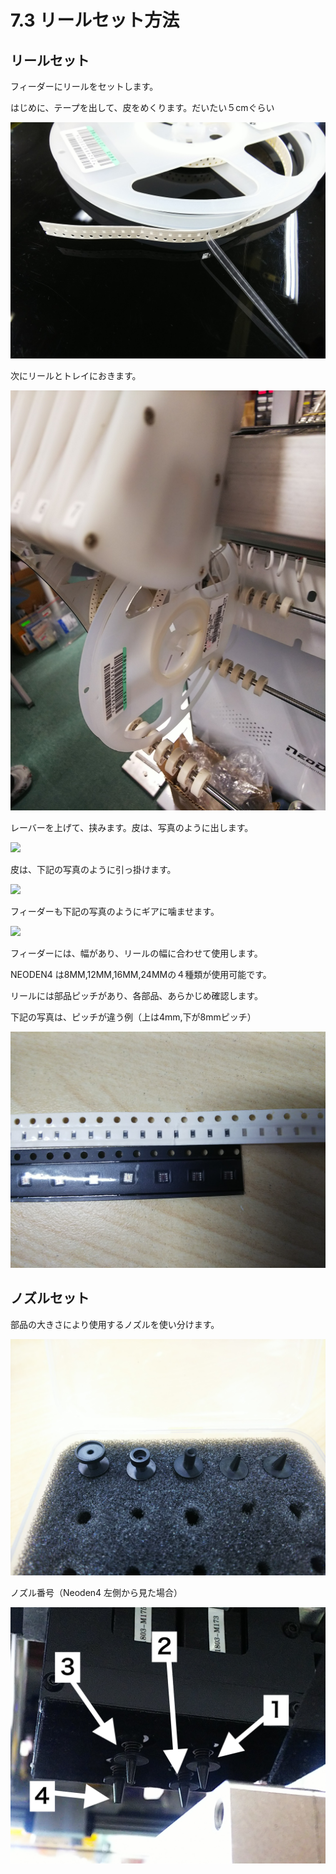 # 7.3 リールセット方法

## リールセット

フィーダーにリールをセットします。

はじめに、テープを出して、皮をめくります。だいたい５cmぐらい

![](./img/PIC012.JPG)

次にリールとトレイにおきます。

![](./img/PIC031.JPG)

レーバーを上げて、挟みます。皮は、写真のように出します。

![](./img/PIC015.JPG)

皮は、下記の写真のように引っ掛けます。

![](./img/PIC032.JPG)

フィーダーも下記の写真のようにギアに噛ませます。

![](./img/PIC032.JPG)


フィーダーには、幅があり、リールの幅に合わせて使用します。

NEODEN4 は8MM,12MM,16MM,24MMの４種類が使用可能です。

リールには部品ピッチがあり、各部品、あらかじめ確認します。

下記の写真は、ピッチが違う例（上は4mm,下が8mmピッチ）

![](./img/PIC034.JPG)

## ノズルセット

部品の大きさにより使用するノズルを使い分けます。

![](./img/PIC030.JPG)

ノズル番号（Neoden4 左側から見た場合）

![](./img/PIC014.JPG)
